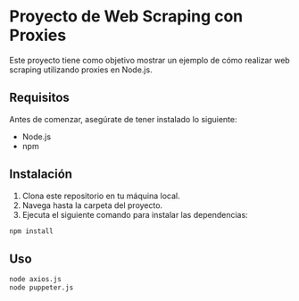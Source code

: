 # Proyecto de Web Scraping con Proxies

Este proyecto tiene como objetivo mostrar un ejemplo de cómo realizar web scraping utilizando proxies en Node.js.

## Requisitos

Antes de comenzar, asegúrate de tener instalado lo siguiente:

- Node.js
- npm

## Instalación

1. Clona este repositorio en tu máquina local.
2. Navega hasta la carpeta del proyecto.
3. Ejecuta el siguiente comando para instalar las dependencias:

```bash
npm install
```

## Uso

```bash
node axios.js
node puppeter.js
```
